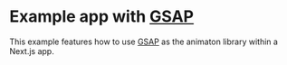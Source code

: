# Example app with [GSAP](https://greensock.com/gsap/)

This example features how to use [GSAP](https://greensock.com/gsap/) as the animaton library within a Next.js app.
